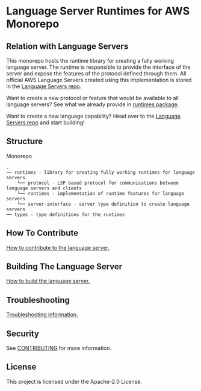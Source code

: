 # Language Server Runtimes for AWS Monorepo

## Relation with Language Servers

This monorepo hosts the runtime library for creating a fully working language server. The runtime is responsible to provide the interface of the server and expose the features of the protocol defined through them. All official AWS Language Servers created using this implementation is stored in the [Language Servers repo](https://github.com/aws/language-servers/tree/main).

Want to create a new protocol or feature that would be available to all language servers? See what we already provide in [runtimes package](runtimes).

Want to create a new language capability? Head over to the [Language Servers repo](https://github.com/aws/language-servers/tree/main) and start building!

## Structure

Monorepo

```
.
── runtimes - library for creating fully working runtimes for language servers
    └── protocol - LSP based protocol for communications between language servers and clients
    └── runtimes - implementation of runtime features for language servers
    └── server-interface - server type definition to create language servers
── types - type definitions for the runtimes
```

## How To Contribute

[How to contribute to the language server.](CONTRIBUTING.md#contributing)

## Building The Language Server

[How to build the language server.](CONTRIBUTING.md#building-the-language-server)

## Troubleshooting

[Troubleshooting information.](CONTRIBUTING.md#troubleshooting)

## Security

See [CONTRIBUTING](CONTRIBUTING.md#security-issue-notifications) for more information.

## License

This project is licensed under the Apache-2.0 License.

